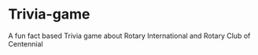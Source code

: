 # Trivia-game
A fun fact based Trivia game about Rotary International and Rotary Club of Centennial
